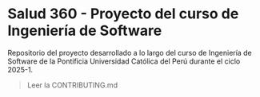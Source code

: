 # Salud 360 - Proyecto del curso de Ingeniería de Software

Repositorio del proyecto desarrollado a lo largo del curso de Ingeniería de Software de la Pontificia Universidad Católica del Perú durante el ciclo 2025-1.

> Leer la CONTRIBUTING.md
